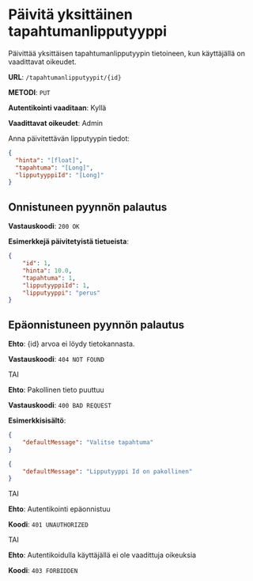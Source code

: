 # Päivitä yksittäinen tapahtumanlipputyyppi

Päivittää yksittäisen tapahtumanlipputyypin tietoineen, kun käyttäjällä on vaadittavat oikeudet.

__URL__: `/tapahtumanlipputyypit/{id}`

__METODI__: `PUT`

__Autentikointi vaaditaan__: Kyllä

__Vaadittavat oikeudet__: Admin

Anna päivitettävän lipputyypin tiedot:

```json
{
  "hinta": "[float]",
  "tapahtuma": "[Long]",
  "lipputyyppiId": "[Long]"
}
```

## Onnistuneen pyynnön palautus

__Vastauskoodi__: `200 OK`

__Esimerkkejä päivitetyistä tietueista__:

```Json
{
    "id": 1,
    "hinta": 10.0,
    "tapahtuma": 1,
    "lipputyyppiId": 1,
    "lipputyyppi": "perus"
}
```

## Epäonnistuneen pyynnön palautus

__Ehto__: {id} arvoa ei löydy tietokannasta.

__Vastauskoodi__: `404 NOT FOUND`

TAI

__Ehto__: Pakollinen tieto puuttuu

__Vastauskoodi__: `400 BAD REQUEST`

__Esimerkkisisältö__:

```json
{
    "defaultMessage": "Valitse tapahtuma"
}
```

```json
{
    "defaultMessage": "Lipputyyppi Id on pakollinen"
}
```

TAI

__Ehto__: Autentikointi epäonnistuu

__Koodi__: `401 UNAUTHORIZED`

TAI

__Ehto__: Autentikoidulla käyttäjällä ei ole vaadittuja oikeuksia

__Koodi__: `403 FORBIDDEN`
